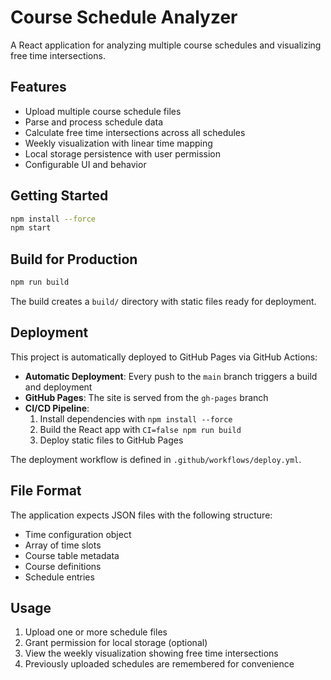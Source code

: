 # Course Schedule Analyzer

A React application for analyzing multiple course schedules and visualizing free time intersections.

## Features

- Upload multiple course schedule files
- Parse and process schedule data
- Calculate free time intersections across all schedules
- Weekly visualization with linear time mapping
- Local storage persistence with user permission
- Configurable UI and behavior

## Getting Started

```bash
npm install --force
npm start
```

## Build for Production

```bash
npm run build
```

The build creates a `build/` directory with static files ready for deployment.

## Deployment

This project is automatically deployed to GitHub Pages via GitHub Actions:

- **Automatic Deployment**: Every push to the `main` branch triggers a build and deployment
- **GitHub Pages**: The site is served from the `gh-pages` branch
- **CI/CD Pipeline**: 
  1. Install dependencies with `npm install --force`
  2. Build the React app with `CI=false npm run build` 
  3. Deploy static files to GitHub Pages

The deployment workflow is defined in `.github/workflows/deploy.yml`.

## File Format

The application expects JSON files with the following structure:
- Time configuration object
- Array of time slots
- Course table metadata
- Course definitions
- Schedule entries

## Usage

1. Upload one or more schedule files
2. Grant permission for local storage (optional)
3. View the weekly visualization showing free time intersections
4. Previously uploaded schedules are remembered for convenience